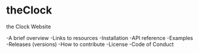 # theClock

the Clock Website

-A brief overview
-Links to resources
-Installation
-API reference
-Examples
-Releases (versions)
-How to contribute
-License
-Code of Conduct
